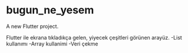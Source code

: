 # bugun_ne_yesem

A new Flutter project.

Flutter ile ekrana tıkladıkça gelen, yiyecek çeşitleri görünen arayüz.
-List kullanımı
-Array kullanimi
-Veri çekme

